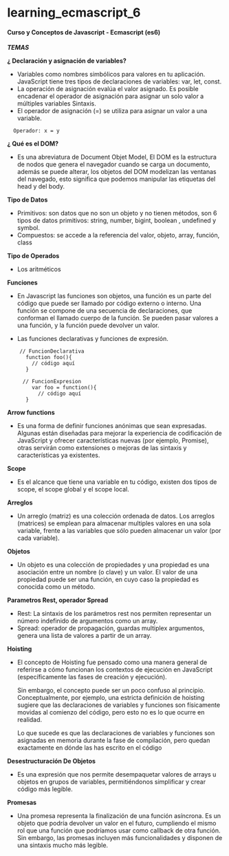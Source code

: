 # learning_ecmascript_6

#### Curso y Conceptos de Javascript - Ecmascript (es6)

___TEMAS___

**¿ Declaración y asignación de variables?**
  - Variables como nombres simbólicos para valores en tu aplicación.  JavaScript tiene tres tipos de declaraciones de variables:
      var, let, const.
  - La operación de asignación evalúa el valor asignado. Es posible encadenar el operador de asignación para asignar un solo valor a múltiples variables
  Sintaxis.
 - El operador de asignación (=) se utiliza para asignar un valor a una variable.
  ```
  	Operador: x = y  
  ```

**¿ Qué es el DOM?**
  - Es una abreviatura de Document Objet Model, El DOM es la estructura de nodos que genera el navegador cuando se carga un documento, además se puede alterar, los objetos del DOM modelizan las ventanas del navegado, esto significa que podemos manipular las etiquetas del head y del body.

**Tipo de Datos**
  - Primitivos:  son datos que no son un objeto y no tienen métodos, son 6 tipos de datos primitivos: string, number, bigint, boolean , undefined y symbol.
  - Compuestos: se accede a la referencia del valor, objeto, array, función, class
  
**Tipo de Operados**
  - Los aritméticos
  

**Funciones**
  - En Javascript las funciones son objetos, una función es un parte del código que puede ser llamado por código externo o interno. Una función se compone de una secuencia de declaraciones, que conforman el llamado cuerpo de la función. Se pueden pasar valores a una función, y la función puede devolver un valor.
  
  - Las funciones declarativas y funciones de expresión.
  ```
      // FuncionDeclarativa
        function foo(){
          // código aquí
        }
	 
	   // FuncionExpresion
	      var foo = function(){
	        // código aquí
        }

  ```
 
**Arrow functions**
  - Es una forma de definir funciones anónimas que sean expresadas.
    Algunas están diseñadas para mejorar la experiencia de codificación de JavaScript y ofrecer características nuevas (por ejemplo, Promise), otras servirán como 
    extensiones o mejoras de las sintaxis y características ya existentes.

**Scope**
  - Es el alcance que tiene una variable en tu código, existen dos tipos de scope, el scope global y el scope local.
 
 **Arreglos**
  - Un arreglo (matriz) es una colección ordenada de datos. Los arreglos (matrices) se emplean para almacenar multiples valores en una sola variable, frente a las variables que sólo pueden almacenar un valor (por cada variable).
  
**Objetos**
  - Un objeto es una colección de propiedades y una propiedad es una asociación entre un nombre (o clave) y un valor. El valor de una propiedad puede ser una función, en cuyo caso la propiedad es conocida como un método.


 
**Parametros Rest, operador Spread**
  - Rest: La sintaxis de los parámetros rest nos permiten representar un número indefinido de argumentos como un array.
  - Spread: operador de propagación, guardas multiplex argumentos, genera una lista de valores a partir de un array.

**Hoisting**
   
   - El concepto de Hoisting fue pensado como una manera general de referirse a cómo funcionan los contextos de ejecución en JavaScript (específicamente las fases de 
     creación y     ejecución).
     
     Sin embargo, el concepto puede ser un poco confuso al principio.
     Conceptualmente, por ejemplo, una estricta definición de hoisting sugiere que las declaraciones de variables y funciones son físicamente movidas al comienzo 
     del código, pero esto no es lo que ocurre en realidad. 
   
     Lo que sucede es que las declaraciones de variables y funciones son asignadas en memoria durante la fase de compilación, pero quedan exactamente en dónde las has escrito 
     en el código

**Desestructuración De Objetos**
  - Es una expresión que nos permite desempaquetar valores de arrays u objetos en grupos de variables, permitiéndonos simplificar y crear código más legible.

**Promesas**
  - Una promesa representa la finalización de una función asíncrona. Es un objeto que podría devolver un valor en el futuro, cumpliendo el mismo rol que una función 
    que podríamos usar como callback de otra función.  Sin embargo, las promesas incluyen más funcionalidades y disponen de una sintaxis mucho más legible.


